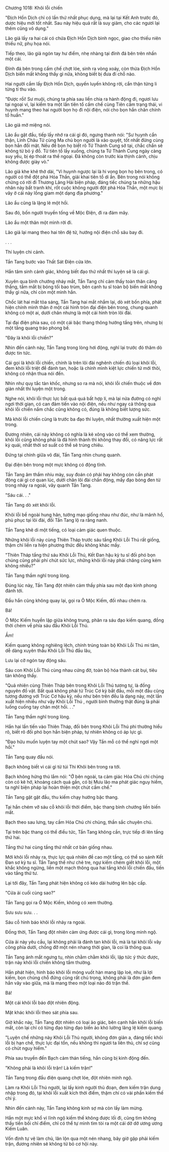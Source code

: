 




Chương 1018: Khôi lỗi chiến


"Địch Hồn Dịch chỉ có lần thứ nhất phục dụng, mà lại tại Kết Anh trước đó, dược hiệu mới tốt nhất. Sau này hiệu quả rất là suy giảm, cho các ngươi lại thêm cũng vô dụng."

Lão giả lấy ra hai cái có chứa Địch Hồn Dịch bình ngọc, giao cho thiếu niên thiếu nữ, phụ họa nói.

Tiếp theo, lão giả ngón tay hư điểm, nhẹ nhàng tại đỉnh đá bên trên nhấn một cái.

Đỉnh đá bên trong cấm chế chợt lóe, sinh ra vòng xoáy, còn thừa Địch Hồn Dịch biến mất không thấy gì nữa, không biết bị đưa đi chỗ nào.

Hai người cầm lấy Địch Hồn Dịch, quyến luyến không rời, cẩn thận từng li từng tí thu vào.

"Được rồi! Sư muội, chúng ta phía sau liền chia ra hành động đi, ngươi lưu tại ngoại vi, lại kiểm tra một lần tiên tổ cấm chế cùng Tiên cấm trạng thái, vi huynh mang theo hai người bọn họ đi nội điện, nói cho bọn hắn chân chính tổ huấn."

Lão giả mở miệng nói.

Lão ẩu gật đầu, tiếp lấy nhớ ra cái gì đó, ngưng thanh nói: "Sư huynh cẩn thận, Linh Châu Tử cùng Ma chủ bọn người là xảo quyệt, tốt nhất đừng cùng bọn hắn đối mặt. Nếu để bọn họ biết rõ Tứ Thánh Cung sở tại, chắc chắn sẽ không từ bỏ ý đồ. Từ tiên tổ lấy xuống, chúng ta Tứ Thánh Cung ngày càng suy yếu, bị ép thoát ra thế ngoại. Đã không còn trước kia thịnh cảnh, chịu không được giày vò."

Lão giả khe khẽ thở dài, "Vi huynh ngược lại là hi vọng bọn họ bên trong, có người có thể đột phá Hóa Thần, giải khai tiên tổ di ẩn. Bên trong nói không chừng có rời đi Thương Lãng Hải biện pháp, đáng tiếc chúng ta những hậu nhân này bất tranh khí, rốt cuộc không người đột phá Hóa Thần, một mực bị vây ở cái này lồng giam một dạng địa phương."

Lão ẩu cũng là lặng lẽ một hồi.

Sau đó, bốn người truyền tống về Mộc Điện, đi ra đám mây.

Lão ẩu một thân một mình rời đi.

Lão giả lại mang theo hai tên đệ tử, hướng nội điện chỗ sâu bay đi.

. . .

Thí luyện chi cảnh.

Tần Tang bước vào Thất Sát Điện cửa lớn.

Hắn tâm sinh cảnh giác, không biết đạo thứ nhất thí luyện sẽ là cái gì.

Xuyên qua bình chướng nháy mắt, Tần Tang chỉ cảm thấy toàn thân căng thẳng, tầm mắt bị bóng tối bao trùm, bên cạnh tu sĩ toàn bộ biến mất không thấy gì nữa, chỉ còn một mình hắn.

Chốc lát hai mắt tỏa sáng, Tần Tang hai mắt nhắm lại, dò xét bốn phía, phát hiện chính mình thân ở một cái hình tròn đại điện bên trong, chung quanh không có một ai, dưới chân nhưng là một cái hình tròn lôi đài.

Tại đại điện phía sau, có một cái bậc thang thông hướng tầng trên, nhưng bị một tầng quang tráo phong bế.

"Đây là khôi lỗi chiến?"

Nhìn đến cảnh này, Tần Tang trong lòng hơi động, nghĩ lại trước đó thăm dò được tin tức.

Cái gọi là khôi lỗi chiến, chính là trên lôi đài nghênh chiến đủ loại khôi lỗi, đem khôi lỗi triệt để đánh tan, hoặc là chính mình kiệt lực chiến tử mới thôi, không có nhận thua nói đến.

Nhìn như quy tắc tàn khốc, nhưng so ra mà nói, khôi lỗi chiến thuộc về đơn giản nhất thí luyện một trong.

Nghe nói, khôi lỗi thực lực bất quá quá bất hợp lí, mà lại nửa đường có nghỉ ngơi thời gian, có can đảm tiến vào nội điện, nếu như ngay cả thông qua khôi lỗi chiến nắm chắc cũng không có, đúng là không biết lượng sức.

Mà khôi lỗi chiến cũng là trước ba đạo thí luyện, nhất thường xuất hiện một trong.

Đương nhiên, cái này không có nghĩa là kẻ xông vào có thể xem thường, khôi lỗi cũng không phải là đã hình thành thì không thay đổi, có năng lực rất kỳ quái, nhất thời sơ suất có thể sẽ trúng chiêu.

Đứng tại chính giữa võ đài, Tần Tang nhìn chung quanh.

Đại điện bên trong một mực không có động tĩnh.

Tần Tang âm thầm nhíu mày, suy đoán có phải hay không còn cần phát động cái gì cơ quan lúc, dưới chân lôi đài chấn động, mấy đạo bóng đen từ trong nhảy ra ngoài, vây quanh Tần Tang.

"Sáu cái. . ."

Tần Tang dò xét khôi lỗi.

Khôi lỗi bề ngoài hung hãn, tướng mạo giống nhau như đúc, như là mãnh hổ, phủ phục tại lôi đài, đối Tần Tang lộ ra răng nanh.

Tần Tang khẽ di một tiếng, có loại cảm giác quen thuộc.

Những khôi lỗi này cùng Thiên Tháp trước sáu tầng Khôi Lỗi Thú rất giống, thậm chí liền ra hiện phương thức đều không khác mấy.

"Thiên Tháp tầng thứ sáu Khôi Lỗi Thú, Kết Đan hậu kỳ tu sĩ đối phó bọn chúng cũng phải phí chút sức lực, những khôi lỗi này phải chăng cũng kém không nhiều?"

Tần Tang thầm nghĩ trong lòng.

Đúng lúc này, Tần Tang đột nhiên cảm thấy phía sau một đạo kình phong đánh tới.

Đầu hắn cũng không quay lại, gọi ra Ô Mộc Kiếm, đối nhau chém ra.

Bá!

Ô Mộc Kiếm huyền lập giữa không trung, phân ra sáu đạo kiếm quang, đồng thời chém về phía sáu đầu Khôi Lỗi Thú.

Ầm!

Kiếm quang không nghiêng lệch, chính trúng toàn bộ Khôi Lỗi Thú mi tâm, dễ dàng xuyên thấu Khôi Lỗi Thú đầu lâu,

Lưu lại cỡ ngón tay động sâu.

Sáu con Khôi Lỗi Thú cùng nhau cứng đờ, toàn bộ hóa thành cát bụi, tiêu tán không thấy.

"Quả nhiên cùng Thiên Tháp bên trong Khôi Lỗi Thú tương tự, là đồng nguyên đồ vật. Bất quá không phải từ Trúc Cơ kỳ bắt đầu, mỗi một đầu cũng tương đương với Trúc Cơ hậu kỳ, nếu như bên trên đều là dạng này, một lần xuất hiện nhiều như vậy Khôi Lỗi Thú , người bình thường thật đúng là phải luống cuống tay chân một hồi. . ."

Tần Tang thầm nghĩ trong lòng.

Hắn hai lần tiến vào Thiên Tháp, đối bên trong Khôi Lỗi Thú phi thường hiểu rõ, biết rõ đối phó bọn hắn biện pháp, tự nhiên không có áp lực gì.

"Đạo hữu muốn luyện tay một chút sao? Vậy Tần mỗ có thể nghỉ ngơi một hồi."

Tần Tang quay đầu nói.

Bạch không biết vì cái gì từ túi Thi Khôi bên trong ra tới.

Bạch không hứng thú lắm nói: "Ở bên ngoài, ta cảm giác Hỏa Chú chi chủng còn có kẽ hở, khoảng cách quá gần, có bị Mưu lão ma phát giác nguy hiểm, ta nghĩ biện pháp lại hoàn thiện một chút cấm chế."

Tần Tang gật gật đầu, thu kiếm chạy hướng bậc thang.

Tại hắn chém vỡ sáu cỗ khôi lỗi thời điểm, bậc thang bình chướng liền biến mất.

Bạch theo sau lưng, tay cầm Hỏa Chú chi chủng, thần sắc chuyên chú.

Tại trên bậc thang có thể điều tức, Tần Tang không cần, trực tiếp đi lên tầng thứ hai.

Tầng thứ hai cùng tầng thứ nhất cơ bản giống nhau.

Mới khôi lỗi nhảy ra, thực lực quả nhiên đề cao một tầng, có thể so sánh Kết Đan sơ kỳ tu sĩ. Tần Tang thế như chẻ tre, ngự kiếm chém giết khôi lỗi, một khắc không ngừng, liền một mạch thông qua hai tầng khôi lỗi chiến đấu, tiến vào tầng thứ tư.

Lại tới đây, Tần Tang phát hiện không có kéo dài hướng lên bậc cấp.

"Cửa ải cuối cùng sao?"

Tần Tang gọi ra Ô Mộc Kiếm, không có xem thường.

Sưu sưu sưu. . .

Sáu cỗ hình báo khôi lỗi nhảy ra ngoài.

Đồng thời, Tần Tang đột nhiên cảm ứng được cái gì, trong lòng minh ngộ.

Cửa ải này yêu cầu, lại không phải là đánh tan khôi lỗi, mà là tại khôi lỗi vây công phía dưới, chống đỡ một nén nhang thời gian, là coi là thông qua.

Tần Tang ánh mắt ngưng tụ, nhìn chằm chằm khôi lỗi, lập tức ý thức được, trận này khôi lỗi chiến không tầm thường.

Hắn phát hiện, hình báo khôi lỗi móng vuốt hàn mang lập loè, như là lợi kiếm, bọn chúng chỗ đứng cũng rất chú trọng, không phải là đơn giản đem hắn vây vào giữa, mà là mang theo một loại nào đó trận thế.

Bá!

Một cái khôi lỗi báo đột nhiên động.

Mặt khác khôi lỗi theo sát phía sau.

Giờ khắc này, Tần Tang đột nhiên có loại ảo giác, bên cạnh hắn khôi lỗi biến mất, còn lại chỉ có từng đạo từng đạo biến ảo khó lường lăng lệ kiếm quang.

"Luyện chế những này Khôi Lỗi Thú người, không đơn giản a, đáng tiếc khôi lỗi bị hạn chế, thực lực đại tổn, nếu không thì ngươi ta liên thủ, chỉ sợ cũng có chút nguy hiểm."

Phía sau truyền đến Bạch cảm thán tiếng, hắn cũng bị kinh động đến.

"Không phải là khôi lỗi trận! Là kiếm trận!"

Tần Tang trong đầu điện quang chợt lóe, đột nhiên minh ngộ.

Làm ra Khôi Lỗi Thú người, lại lấy kinh người thủ đoạn, đem kiếm trận dung nhập trong đó, tại khôi lỗi xuất kích thời điểm, thậm chí có vài phần kiếm thế chi ý.

Nhìn đến cảnh này, Tần Tang không kinh sợ mà còn lấy làm mừng.

Hắn một mực khổ vì lĩnh ngộ kiếm thế không được lối đi, cũng tìm không thấy tiền bối chỉ điểm, chỉ có thể tự mình tìm tòi ra một cái dở dở ương ương Kiếm Luân.

Vốn định tự vệ làm chủ, lăn lộn qua một nén nhang, bây giờ gặp phải kiếm trận, đương nhiên sẽ không từ bỏ cơ hội này.




